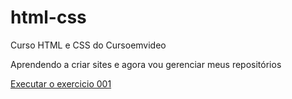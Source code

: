 # html-css
 Curso HTML e CSS do Cursoemvideo

 Aprendendo a criar sites e agora vou gerenciar meus repositórios

<a href="https://deboracf.github.io/html-css/exercicios/ex001/index.html">Executar o exercicio 001 </a>
